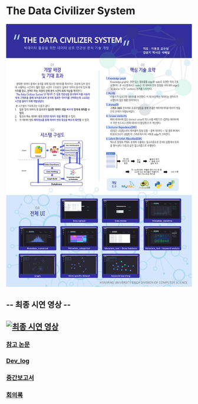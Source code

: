 # The Data Civilizer System
![](./image/0001.jpg)
## -- 최종 시연 영상 --
## [![최종 시연 영상](https://img.youtube.com/vi/NOLJZ-h286I/0.jpg)](https://youtu.be/NOLJZ-h286I)
### **[참고 논문](https://nsa32752.github.io/Capstone/)**
### **[Dev_log](https://github.com/nsa32752/Capstone/blob/master/Dev_log.md)**
### **[중간보고서](https://github.com/nsa32752/2020-2/tree/main/Capstone1)**
### **[회의록](https://github.com/nsa32752/Capstone/edit/master/%ED%9A%8C%EC%9D%98%EB%A1%9D.txt)**
